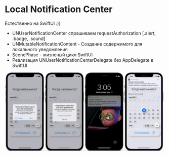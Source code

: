 # Local Notification Center
Естественно на SwiftUI :))

- UNUserNotificationCenter спрашиваем requestAuthorization [.alert, .badge, .sound]
- UNMutableNotificationContent - Создание содержимого для локального уведомления
- ScenePhase - жизненый цикл SwiftUI
- Реализация UNUserNotificationCenterDelegate без AppDelegate в SwiftUI

<img src="https://github.com/ihValery/Notification/blob/main/GinHub_preview_1900.png?raw=true"></a>
